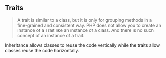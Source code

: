 ## Traits
>A trait is similar to a class, but it is only for grouping methods in a fine-grained and consistent way. PHP does not allow you to create an instance of a Trait like an instance of a class. And there is no such concept of an instance of a trait.

Inheritance allows classes to reuse the code vertically while the traits allow classes reuse the code horizontally.